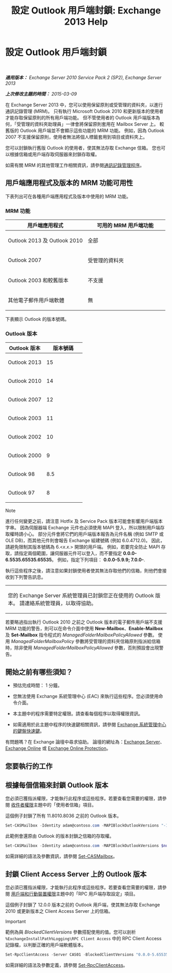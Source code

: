 ﻿---
title: '設定 Outlook 用戶端封鎖: Exchange 2013 Help'
TOCTitle: 設定 Outlook 用戶端封鎖
ms:assetid: 3a579c83-8bc7-4adc-a25c-8eb6eed7220c
ms:mtpsurl: https://technet.microsoft.com/zh-tw/library/Dd335207(v=EXCHG.150)
ms:contentKeyID: 51409172
ms.date: 05/21/2018
mtps_version: v=EXCHG.150
ms.translationtype: MT
---

# 設定 Outlook 用戶端封鎖

 

_**適用版本：** Exchange Server 2010 Service Pack 2 (SP2), Exchange Server 2013_

_**上次修改主題的時間：** 2015-03-09_

在 Exchange Server 2013 中，您可以使用保留原則或受管理的資料夾，以進行通訊記錄管理 (MRM)。 只有執行 Microsoft Outlook 2010 和更新版本的使用者才能存取保留原則的所有用戶端功能。 但不管使用者的 Outlook 用戶端版本為何，「受管理的資料夾助理員」一律會將保留原則套用在 Mailbox Server 上。 較舊版的 Outlook 用戶端並不會顯示這些功能的 MRM 功能。 例如，因為 Outlook 2007 不支援保留原則，使用者無法將個人標籤套用到項目或資料夾上。

您可以封鎖執行舊版 Outlook 的使用者，使其無法存取 Exchange 信箱。 您也可以根據信箱或用戶端存取伺服器來封鎖存取權。

如需有關 MRM 的其他管理工作相關資訊，請參閱[通訊記錄管理程序](messaging-records-management-procedures-exchange-2013-help.md)。

## 用戶端應用程式及版本的 MRM 功能可用性

下表列出可在各種用戶端應用程式及版本中使用的 MRM 功能。

### MRM 功能

<table>
<colgroup>
<col style="width: 50%" />
<col style="width: 50%" />
</colgroup>
<thead>
<tr class="header">
<th>用戶端應用程式</th>
<th>可用的 MRM 用戶端功能</th>
</tr>
</thead>
<tbody>
<tr class="odd">
<td><p>Outlook 2013 及 Outlook 2010</p></td>
<td><p>全部</p></td>
</tr>
<tr class="even">
<td><p>Outlook 2007</p></td>
<td><p>受管理的資料夾</p></td>
</tr>
<tr class="odd">
<td><p>Outlook 2003 和較舊版本</p></td>
<td><p>不支援</p></td>
</tr>
<tr class="even">
<td><p>其他電子郵件用戶端軟體</p></td>
<td><p>無</p></td>
</tr>
</tbody>
</table>


下表顯示 Outlook 的版本號碼。

### Outlook 版本

<table>
<colgroup>
<col style="width: 50%" />
<col style="width: 50%" />
</colgroup>
<thead>
<tr class="header">
<th>Outlook 版本</th>
<th>版本號碼</th>
</tr>
</thead>
<tbody>
<tr class="odd">
<td><p>Outlook 2013</p></td>
<td><p>15</p></td>
</tr>
<tr class="even">
<td><p>Outlook 2010</p></td>
<td><p>14</p></td>
</tr>
<tr class="odd">
<td><p>Outlook 2007</p></td>
<td><p>12</p></td>
</tr>
<tr class="even">
<td><p>Outlook 2003</p></td>
<td><p>11</p></td>
</tr>
<tr class="odd">
<td><p>Outlook 2002</p></td>
<td><p>10</p></td>
</tr>
<tr class="even">
<td><p>Outlook 2000</p></td>
<td><p>9</p></td>
</tr>
<tr class="odd">
<td><p>Outlook 98</p></td>
<td><p>8.5</p></td>
</tr>
<tr class="even">
<td><p>Outlook 97</p></td>
<td><p>8</p></td>
</tr>
</tbody>
</table>



> [!NOTE]  
> 進行任何變更之前，請注意 Hotfix 及 Service Pack 版本可能會影響用戶端版本字串。 因為伺服器端 Exchange 元件也必須使用 MAPI 登入，所以限制用戶端存取權時請小心。 部分元件會將它們的用戶端版本報告為元件名稱 (例如 SMTP 或 OLE DB)，而其他元件則會報告 Exchange 組建號碼 (例如 6.0.4712.0)。 因此，請避免限制其版本號碼為 6.&lt;<em>x</em>.<em>x</em>.&gt; 開頭的用戶端。 例如，若要完全防止 MAPI 存取，請指定兩個範圍，讓伺服器元件可以登入，而不要指定 <strong>0.0.0-6.5535.65535.65535</strong>。 例如，指定下列項目： <strong>0.0.0-5.9.9; 7.0.0-</strong>.




執行這些程序之後，請注意如果封鎖使用者使其無法存取他們的信箱，則他們會接收到下列警告訊息。


<table>
<colgroup>
<col style="width: 100%" />
</colgroup>
<tbody>
<tr class="odd">
<td><p>您的 Exchange Server 系統管理員已封鎖您正在使用的 Outlook 版本。 請連絡系統管理員，以取得協助。</p></td>
</tr>
</tbody>
</table>


若要略過指出執行 Outlook 2010 之前之 Outlook 版本的電子郵件用戶端不支援 MRM 功能的警告，則可以在命令介面中使用 **New-Mailbox**、**Enable-Mailbox** 及 **Set-Mailbox** 指令程式的 *ManagedFolderMailboxPolicyAllowed* 參數。 使用 *ManagedFolderMailboxPolicy* 參數將受管理的資料夾信箱原則指派給信箱時，除非使用 *ManagedFolderMailboxPolicyAllowed* 參數，否則預設會出現警告。

## 開始之前有哪些須知？

  - 預估完成時間： 1 分鐘。

  - 您無法使用 Exchange 系統管理中心 (EAC) 來執行這些程序。您必須使用命令介面。

  - 本主題中的程序需要特定權限。請查看每個程序以取得權限資訊。

  - 如需適用於此主題中程序的快速鍵相關資訊，請參閱 [Exchange 系統管理中心的鍵盤快速鍵](keyboard-shortcuts-in-the-exchange-admin-center-exchange-online-protection-help.md)。

有問題嗎？在 Exchange 論壇中尋求協助。 論壇的網址為：[Exchange Server](https://go.microsoft.com/fwlink/p/?linkid=60612)、 [Exchange Online](https://go.microsoft.com/fwlink/p/?linkid=267542) 或 [Exchange Online Protection](https://go.microsoft.com/fwlink/p/?linkid=285351)。

## 您要執行的工作

## 根據每個信箱來封鎖 Outlook 版本

您必須已獲指派權限，才能執行此程序或這些程序。若要查看您需要的權限，請參閱 [收件者權限](recipients-permissions-exchange-2013-help.md)主題中的「使用者信箱」項目。

這個例子封鎖了所有 11.8010.8036 之前的 Outlook 版本。

```powershell
Set-CASMailbox -Identity adam@contoso.com -MAPIBlockOutlookVersions "-11.8010.8036"
```

此範例會還原由 Outlook 的版本封鎖之信箱的存取權。

```powershell
Set-CASMailbox -Identity adam@contoso.com -MAPIBlockOutlookVersions $null
```

如需詳細的語法及參數資訊，請參閱 [Set-CASMailbox](https://technet.microsoft.com/zh-tw/library/bb125264\(v=exchg.150\))。

## 封鎖 Client Access Server 上的 Outlook 版本

您必須已獲指派權限，才能執行此程序或這些程序。若要查看您需要的權限，請參閱 [用戶端和行動裝置權限](clients-and-mobile-devices-permissions-exchange-2013-help.md)主題中的「RPC 用戶端存取設定」項目。

這個例子封鎖了 12.0.0 版本之前的 Outlook 用戶端，使其無法存取 Exchange 2010 或更新版本之 Client Access Server 上的信箱。


> [!IMPORTANT]  
> 範例為與 <em>BlockedClientVersions</em> 參數搭配使用的值。您可以剖析 <code>%ExchangeInstallPath%Logging\RPC Client Access</code> 中的 RPC Client Access 記錄檔，以判斷正確的用戶端軟體版本。




```powershell
Set-RpcClientAccess -Server CAS01 -BlockedClientVersions "0.0.0-5.65535.65535;7.0.0;8.02.4-11.65535.65535"
```

如需詳細的語法及參數定義，請參閱 [Set-RpcClientAccess](https://technet.microsoft.com/zh-tw/library/dd351072\(v=exchg.150\))。

